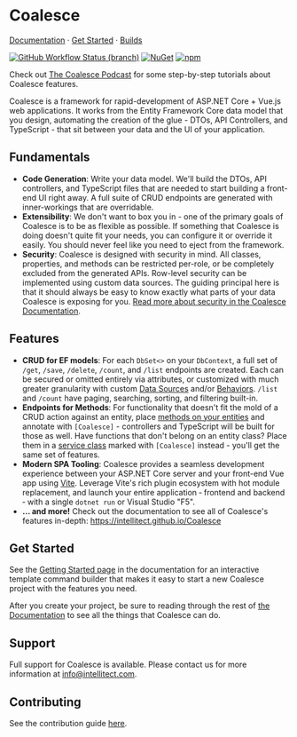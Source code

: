 # Coalesce  

[Documentation](https://intellitect.github.io/Coalesce) &middot; [Get Started](#Get-Started) &middot; [Builds](#Builds)

[![GitHub Workflow Status (branch)](https://img.shields.io/github/actions/workflow/status/IntelliTect/Coalesce/release.yml?branch=dev&label=Build%20Status&logo=github)](https://github.com/IntelliTect/Coalesce/actions/workflows/release.yml) [![NuGet](https://img.shields.io/nuget/v/IntelliTect.Coalesce)](https://www.nuget.org/packages/IntelliTect.Coalesce) [![npm](https://img.shields.io/npm/v/coalesce-vue/latest.svg)](https://www.npmjs.com/package/coalesce-vue)

Check out [The Coalesce Podcast](https://www.youtube.com/playlist?list=PLRjft3wXvK_srWUHS4w_lVrIfB4uNqfSD) for some step-by-step tutorials about Coalesce features.

Coalesce is a framework for rapid-development of ASP.NET Core + Vue.js web applications. It works from the Entity Framework Core data model that you design, automating the creation of the glue - DTOs, API Controllers, and TypeScript - that sit between your data and the UI of your application. 

## Fundamentals

* **Code Generation**: Write your data model. We'll build the DTOs, API controllers, and TypeScript files that are needed to start building a front-end UI right away. A full suite of CRUD endpoints are generated with inner-workings that are overridable.
* **Extensibility**: We don't want to box you in - one of the primary goals of Coalesce is to be as flexible as possible. If something that Coalesce is doing doesn't quite fit your needs, you can configure it or override it easily. You should never feel like you need to eject from the framework.
* **Security**: Coalesce is designed with security in mind. All classes, properties, and methods can be restricted per-role, or be completely excluded from the generated APIs. Row-level security can be implemented using custom data sources. The guiding principal here is that it should always be easy to know exactly what parts of your data Coalesce is exposing for you. [Read more about security in the Coalesce Documentation](https://intellitect.github.io/Coalesce/topics/security).

## Features

* **CRUD for EF models**: For each `DbSet<>` on your `DbContext`, a full set of `/get`, `/save`, `/delete`, `/count`, and `/list` endpoints are created. Each can be secured or omitted entirely via attributes, or customized with much greater granularity with custom [Data Sources](https://intellitect.github.io/Coalesce/modeling/model-components/data-sources/) and/or [Behaviors](https://intellitect.github.io/Coalesce/modeling/model-components/behaviors). `/list` and `/count` have paging, searching, sorting, and filtering built-in.
* **Endpoints for Methods**: For functionality that doesn't fit the mold of a CRUD action against an entity, place [methods on your entities](https://intellitect.github.io/Coalesce/modeling/model-components/methods/) and annotate with `[Coalesce]` - controllers and TypeScript will be built for those as well. Have functions that don't belong on an entity class? Place them in a [service class](https://intellitect.github.io/Coalesce/modeling/model-types/services/) marked with `[Coalesce]` instead - you'll get the same set of features.
* **Modern SPA Tooling**: Coalesce provides a seamless development experience between your ASP.NET Core server and your front-end Vue app using [Vite](https://vitejs.dev/). Leverage Vite's rich plugin ecosystem with hot module replacement, and launch your entire application &hyphen; frontend and backend &hyphen; with a single `dotnet run` or Visual Studio "F5".
* **... and more!** Check out the documentation to see all of Coalesce's features in-depth: https://intellitect.github.io/Coalesce

## Get Started

See the [Getting Started page](https://intellitect.github.io/Coalesce/stacks/vue/getting-started.html#creating-a-project) in the documentation for an interactive template command builder that makes it easy to start a new Coalesce project with the features you need.

After you create your project, be sure to reading through the rest of [the Documentation](https://intellitect.github.io/Coalesce) to see all the things that Coalesce can do.


## Support
Full support for Coalesce is available. Please contact us for more information at info@intellitect.com.


## Contributing

See the contribution guide [here](CONTRIBUTING.md).
